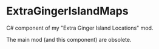 # ExtraGingerIslandMaps
C# component of my "Extra Ginger Island Locations" mod.

The main mod (and this component) are obsolete.
